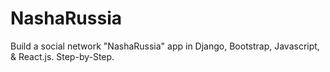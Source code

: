# NashaRussia
Build a social network "NashaRussia" app in Django, Bootstrap, Javascript, & React.js. Step-by-Step.